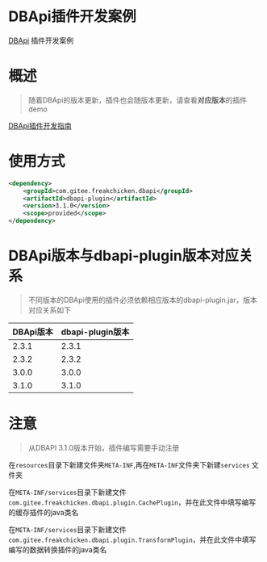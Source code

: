 # DBApi插件开发案例

[DBApi](https://gitee.com/freakchicken/db-api) 插件开发案例

# 概述
> 随着DBApi的版本更新，插件也会随版本更新，请查看**对应版本**的插件demo

[DBApi插件开发指南](https://gitee.com/freakchicken/db-api/blob/dev/dbapi-assembly/docs/plugin%20development.md)

# 使用方式
```xml
<dependency>
    <groupId>com.gitee.freakchicken.dbapi</groupId>
    <artifactId>dbapi-plugin</artifactId>
    <version>3.1.0</version>
    <scope>provided</scope>
</dependency>
```


# DBApi版本与dbapi-plugin版本对应关系

> 不同版本的DBApi使用的插件必须依赖相应版本的dbapi-plugin.jar，版本对应关系如下

| DBApi版本 | dbapi-plugin版本 |
| -------- | ----- |
| 2.3.1 | 2.3.1 |
| 2.3.2 | 2.3.2 |
| 3.0.0 | 3.0.0 |
| 3.1.0 | 3.1.0 |

# 注意
> 从DBAPI 3.1.0版本开始，插件编写需要手动注册

在`resources`目录下新建文件夹`META-INF`,再在`META-INF`文件夹下新建`services` 文件夹

在`META-INF/services`目录下新建文件`com.gitee.freakchicken.dbapi.plugin.CachePlugin`，并在此文件中填写编写的缓存插件的java类名

在`META-INF/services`目录下新建文件`com.gitee.freakchicken.dbapi.plugin.TransformPlugin`，并在此文件中填写编写的数据转换插件的java类名

